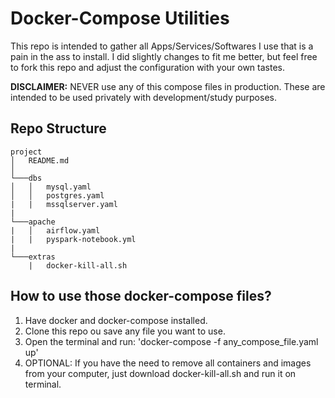 # Docker-Compose Utilities

This repo is intended to gather all Apps/Services/Softwares I use that is a pain in the ass to install. I did slightly changes to fit me better, but feel free to fork this repo and adjust the configuration with your own tastes.

**DISCLAIMER:** NEVER use any of this compose files in production. These are intended to be used privately with development/study purposes.

## Repo Structure
```
project
│   README.md   
│
└───dbs
│   │   mysql.yaml
│   │   postgres.yaml
|   |   mssqlserver.yaml
|
└───apache
|   │   airflow.yaml
|   |   pyspark-notebook.yml
|
└───extras
    |   docker-kill-all.sh
```
## How to use those docker-compose files?
1. Have docker and docker-compose installed.
2. Clone this repo ou save any file you want to use.
3. Open the terminal and run: 'docker-compose -f any_compose_file.yaml up'
4. OPTIONAL: If you have the need to remove all containers and images from your computer, just download docker-kill-all.sh and run it on terminal.
